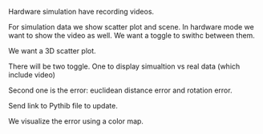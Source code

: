 Hardware simulation have recording videos.

For simulation data we show scatter plot and scene. In hardware mode we want to show the video as well.
We want a toggle to swithc between them.

We want a 3D scatter plot.

There will be two toggle.
One to display simualtion vs real data (which include video)

Second one is the error: euclidean distance error and rotation error.

Send link to Pythib file to update.

We visualize the error using a color map.
